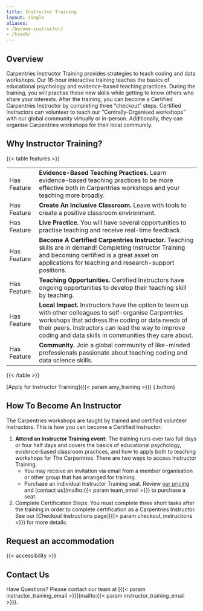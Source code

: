```yaml
---
title: Instructor Training
layout: single
aliases:
- /become-instructor/
- /teach/
---
```



## Overview 

Carpentries Instructor Training provides strategies to teach coding and data workshops. Our 16-hour interactive training teaches the basics of educational psychology and evidence-based teaching practices. During the training, you will practise these new skills while getting to know others who share your interests. After the training, you can become a Certified Carpentries Instructor by completing three “checkout” steps. Certified Instructors can volunteer to teach our “Centrally-Organised workshops” with our global community virtually or in-person. Additionally, they can organise Carpentries workshops for their local community.

## Why Instructor Training?


{{< table features >}}
<table>
    <tr>
        <td>Has Feature</td>
        <td><b>Evidence-Based Teaching Practices.</b> Learn evidence-based teaching practices to be more effective both in Carpentries workshops and your teaching more broadly.</td>
    </tr>
    <tr>
        <td>Has Feature</td>
        <td><b>Create An Inclusive Classroom.</b> Leave with tools to create a positive classroom environment.</td>
    </tr>
    <tr>
        <td>Has Feature</td>
        <td><b>Live Practice.</b> You will have several opportunities to practise teaching and receive real-time feedback.</td>
    </tr>
    <tr>
        <td>Has Feature</td>
        <td><b>Become A Certified Carpentries Instructor.</b> Teaching skills are in demand! Completing Instructor Training and becoming certified is a great asset on applications for teaching and research-support positions.</td>
    </tr>   
    <tr>
        <td>Has Feature</td>
        <td><b>Teaching Opportunities.</b> Certified Instructors have ongoing opportunities to develop their teaching skill by teaching.</td>
    </tr>   
    <tr>
        <td>Has Feature</td>
        <td><b>Local Impact.</b> Instructors have the option to team up with other colleagues to self-organise Carpentries workshops that address the coding or data needs of their peers. Instructors can lead the way to improve coding and data skills in communities they care about.</td>
    </tr>   
    <tr>
        <td>Has Feature</td>
        <td><b>Community.</b> Join a global community of like-minded professionals passionate about teaching coding and data science skills.</td>
    </tr>   


</table>
{{< /table >}}

[Apply for Instructor Training]({{< param amy_training >}})
{.button}

## How To Become An Instructor

The Carpentries workshops are taught by trained and certified volunteer Instructors. This is how you can become a Certified Instructor:

1. **Attend an Instructor Training event:** The training runs over two full days or four half days and covers the basics of educational psychology, evidence-based classroom practices, and how to apply both to teaching workshops for The Carpentries. There are two ways to access Instructor Training. 
    - You may receive an invitation via email from a member organisation or other group that has arranged for training.
    - Purchase an individual Instructor Training seat. Review [our pricing](/support/pricing#instructor-training-pricing) and  [contact us](mailto:{{< param team_email >}}) to purchase a seat.
1. Complete Certification Steps: You must complete three short tasks after the training in order to complete certification as a Carpentries Instructor. See our [Checkout Instructions page]({{< param checkout_instructions >}}) for more details.


## Request an accommodation 

{{< accessibility >}}

## Contact Us

Have Questions? Please contact our team at [{{< param instructor_training_email >}}](mailto:{{< param instructor_training_email >}}).
